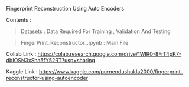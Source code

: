 Fingerprint Reconstruction Using Auto Encoders

Contents : 
> Datasets : Data Required For Training , Validation And Testing

> FingerPrint_Reconstructor_.ipynb : Main File

Collab Link : https://colab.research.google.com/drive/1WIR0-8FrT4pK7-dbIOSN3xSha5fY52RT?usp=sharing

Kaggle Link : https://www.kaggle.com/purnendushukla2000/fingerprint-reconstructor-using-autoencoder
